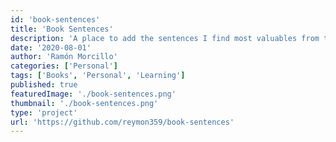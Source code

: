 ```yaml
---
id: 'book-sentences'
title: 'Book Sentences'
description: 'A place to add the sentences I find most valuables from the books I read.'
date: '2020-08-01'
author: 'Ramón Morcillo'
categories: ['Personal']
tags: ['Books', 'Personal', 'Learning']
published: true
featuredImage: './book-sentences.png'
thumbnail: './book-sentences.png'
type: 'project'
url: 'https://github.com/reymon359/book-sentences'
---
```

